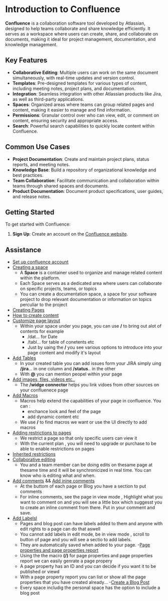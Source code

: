 # Introduction to Confluence

**Confluence** is a collaboration software tool developed by Atlassian, designed to help teams collaborate and share knowledge efficiently. It serves as a workspace where users can create, share, and collaborate on documents, making it ideal for project management, documentation, and knowledge management.

## Key Features

- **Collaborative Editing**: Multiple users can work on the same document simultaneously, with real-time updates and version control.
- **Templates**: Pre-designed templates for various types of content, including meeting notes, project plans, and documentation.
- **Integration**: Seamless integration with other Atlassian products like Jira, as well as third-party applications.
- **Spaces**: Organized areas where teams can group related pages and content, making it easier to manage and find information.
- **Permissions**: Granular control over who can view, edit, or comment on content, ensuring security and appropriate access.
- **Search**: Powerful search capabilities to quickly locate content within Confluence.

## Common Use Cases

- **Project Documentation**: Create and maintain project plans, status reports, and meeting notes.
- **Knowledge Base**: Build a repository of organizational knowledge and best practices.
- **Team Collaboration**: Facilitate communication and collaboration within teams through shared spaces and documents.
- **Product Documentation**: Document product specifications, user guides, and release notes.

## Getting Started
To get started with Confluence:
1. **Sign Up**: Create an account on the [Confluence website](https://www.atlassian.com/es/software/confluence).

## Assistance
- [Set up confluence account](https://youtu.be/ju-ExwgLQ1o?si=ccQp19UQcXhcyPnD)
- [Creating a space](https://youtu.be/gwyciHBAazc?si=keYzSLEP2CSU0XyL)
  - A **Space** is a container used to organize and manage related content within the platform. 
  - Each Space serves as a dedicated area where users can collaborate on specific projects, teams, or topics
  - You can create a documentation space, a space for your software project to drop relevant documentation or information on topics perculiar to the project
- [Creating Pages](https://youtu.be/ULwjrzqN7sk?si=gxxEJYAzU1ebQ9De)
- [How to create content](https://youtu.be/cNI3DEyeEcg?si=U9YlxeR4H4H5gUDx)
- [Customize page layout](https://youtu.be/ZJMcWkQx2BI?si=zCxK0r9qsJYMc85V)
  - Within your space under you page, you can use **/** to bring out alot of contents for example
    - /dat... for Date
    - /tabl...  for table of conetents etc
    - Just by uaing the **/** you see various options to introduce into your page content and modify it's layout
- [Add Tables](https://youtu.be/ms-L5z3YdnU?si=To_IfyzwREISzgNh)
  - In your created table you can add issues form your JIRA simply uing **/jira**... in one column and **/status**.. in the other
  - With **@** you can mention peopel within your page
- [Add images, files, videos etc..](https://youtu.be/5AbPX1jipqE?si=hA3aXljDH9DTmxx1)
  - The **/widge connector** helps you link vidoes from other sources on your confluenece page
- [Add Macros](https://youtu.be/47cItlyrxNA?si=hxhfRnyyShqdPDtS)
  - Macros help extend the capabilities of your page in confluence. You can :
    - enchance look and feel of the page
    - add dynamic content etc
  - We use **/** to find macros we want or use the UI directly to add macros
- [Adding restrictions to pages](https://youtu.be/hHvnZg5vQ9M?si=XqdbaPtf0Btfze3b)
  - We restrict a page so that only specific users can view it
  - With the current plan , you will need to upgrade or purchase to be able to enable restrictions on pages
- [Inherited restrictions](https://youtu.be/Hq9t4ybIVbg?si=6yq-QxAnTbMB7y2N)
- [Collaborative editing ](https://youtu.be/jyjc2EIkr6c?si=JjfPbqJwns7butLH)
  -  You and a team member can be doing edits on thesame page at thesame time and it will be synchronicized in real time. You can know who is editing what and when.
- [Add comments](https://youtu.be/8VN3xHZgaTA?si=iJedix3Chg3v9yd3) && [Add inine comments](https://youtu.be/R4wI4CEdqJM?si=AUrwkoqOHxMD9Vt0)
  - At the buttom of each page or Blog you have a section to put comments
  - For inline comments, see the page in view mode , Highlight what you want to comment on and you will see a little box which suggesst you to create an inline comment from there. Put in your comment and save.
- [Add Labelsl](https://youtu.be/KtY7FDZ3WN4?si=va4JxeC9pw9D20a8)
  - Pages and blog post can have labels added to them and anyone with edit rights to a page can do that aswell
  - You cannot add labels in edit mode, be in view mode , scroll to button of page and you will see a sectio to add labels.
  - They are automatically saved when added to your page.
-[Page properties and page properties report](https://youtu.be/S72BGU55kiY?si=Mz76eocoCp3Cnh_G)
  - Using the the macro **(/)** for page properties and page properties report we can easily genrate a page propery
  - A page property has an ID and you can decide if you want it to be published or viewd
  - With a page property report you can list or show all the page properties that you have created already...
-[Create a Blog Post](https://youtu.be/fTJkGb1KAT8?si=pqKjC6rbwUM0ywva)
  -  Every space includig the personal space has the option to include a blog post

